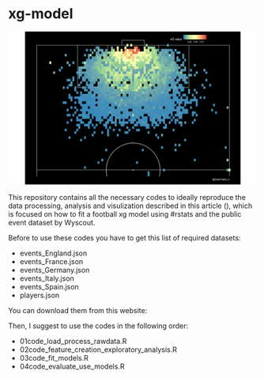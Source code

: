 # xg-model

![](/images/xG_plot2.png)

This repository contains all the necessary codes to ideally reproduce the data processing, analysis and visulization described in this article (), which is focused on how to fit a football xg model using #rstats and the public event dataset by Wyscout.

Before to use these codes you have to get this list of required datasets:

* events_England.json
* events_France.json
* events_Germany.json
* events_Italy.json
* events_Spain.json
* players.json

You can download them from this website: 


Then, I suggest to use the codes in the following order:

* 01code_load_process_rawdata.R
* 02code_feature_creation_exploratory_analysis.R
* 03code_fit_models.R
* 04code_evaluate_use_models.R

